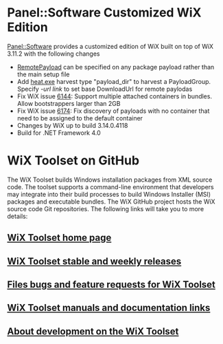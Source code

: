 # Panel::Software Customized WiX Edition

[Panel::Software](http://www.panel-sw.co.il) provides a customized edition of WiX built on top of WiX 3.11.2 with the following changes

- [RemotePayload](https://wixtoolset.org/documentation/manual/v3/xsd/wix/remotepayload.html) can be specified on any package payload rather than the main setup file
- Add [heat.exe](https://wixtoolset.org/documentation/manual/v3/overview/heat.html) harvest type "payload_dir" to harvest a PayloadGroup. Specify _-url link_ to set base DownloadUrl for remote paylodas
- Fix WiX issue [6144](https://github.com/wixtoolset/issues/issues/6144): Support multiple attached containers in bundles. Allow bootstrappers larger than 2GB
- Fix WiX issue [6174](https://github.com/wixtoolset/issues/issues/6174): Fix discovery of payloads with no container that need to be assigned to the default container
- Changes by WiX up to build 3.14.0.4118
- Build for .NET Framework 4.0

# WiX Toolset on GitHub
The WiX Toolset builds Windows installation packages from XML source code. The toolset supports a command-line environment that developers may integrate into their build processes to build Windows Installer (MSI) packages and executable bundles. The WiX GitHub project hosts the WiX source code Git repositories. The following links will take you to more details:

## [WiX Toolset home page](http://wixtoolset.org/)
## [WiX Toolset stable and weekly releases](http://wixtoolset.org/releases/)
## [Files bugs and feature requests for WiX Toolset](http://wixtoolset.org/bugs/)
## [WiX Toolset manuals and documentation links](http://wixtoolset.org/documentation/manual/)
## [About development on the WiX Toolset](http://wixtoolset.org/development/)
